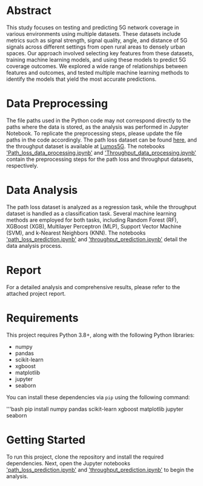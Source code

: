 # Abstract

This study focuses on testing and predicting 5G network coverage in various environments using multiple datasets. These datasets include metrics such as signal strength, signal quality, angle, and distance of 5G signals across different settings from open rural areas to densely urban spaces. Our approach involved selecting key features from these datasets, training machine learning models, and using these models to predict 5G coverage outcomes. We explored a wide range of relationships between features and outcomes, and tested multiple machine learning methods to identify the models that yield the most accurate predictions.

# Data Preprocessing

The file paths used in the Python code may not correspond directly to the paths where the data is stored, as the analysis was performed in Jupyter Notebook. To replicate the preprocessing steps, please update the file paths in the code accordingly. The path loss dataset can be found [here](https://c4science.ch/rBFMEASDATAMIDBAND41db885a85631e6ad391b56f34a04205dca0c33c#change-oIXzSc44CSCi), and the throughput dataset is available at [Lumos5G](https://lumos5g.umn.edu/). The notebooks ['Path_loss_data_processing.ipynb'](./'Path_loss_data_processing.ipynb') and ['Throughput_data_processing.ipynb'](./Throughput_data_processing.ipynb) contain the preprocessing steps for the path loss and throughput datasets, respectively.

# Data Analysis

The path loss dataset is analyzed as a regression task, while the throughput dataset is handled as a classification task. Several machine learning methods are employed for both tasks, including Random Forest (RF), XGBoost (XGB), Multilayer Perceptron (MLP), Support Vector Machine (SVM), and k-Nearest Neighbors (KNN). The notebooks ['path_loss_prediction.ipynb'](./path_loss_prediction.ipynb) and ['throughput_prediction.ipynb'](./throughput_prediction.ipynb) detail the data analysis process.

# Report

For a detailed analysis and comprehensive results, please refer to the attached project report.

# Requirements

This project requires Python 3.8+, along with the following Python libraries:

- numpy
- pandas
- scikit-learn
- xgboost
- matplotlib
- jupyter
- seaborn

You can install these dependencies via `pip` using the following command:

'''bash
pip install numpy pandas scikit-learn xgboost matplotlib jupyter seaborn


# Getting Started
To run this project, clone the repository and install the required dependencies.
Next, open the Jupyter notebooks ['path_loss_prediction.ipynb'](./path_loss_prediction.ipynb) and ['throughput_prediction.ipynb'](./throughput_prediction.ipynb) to begin the analysis.
